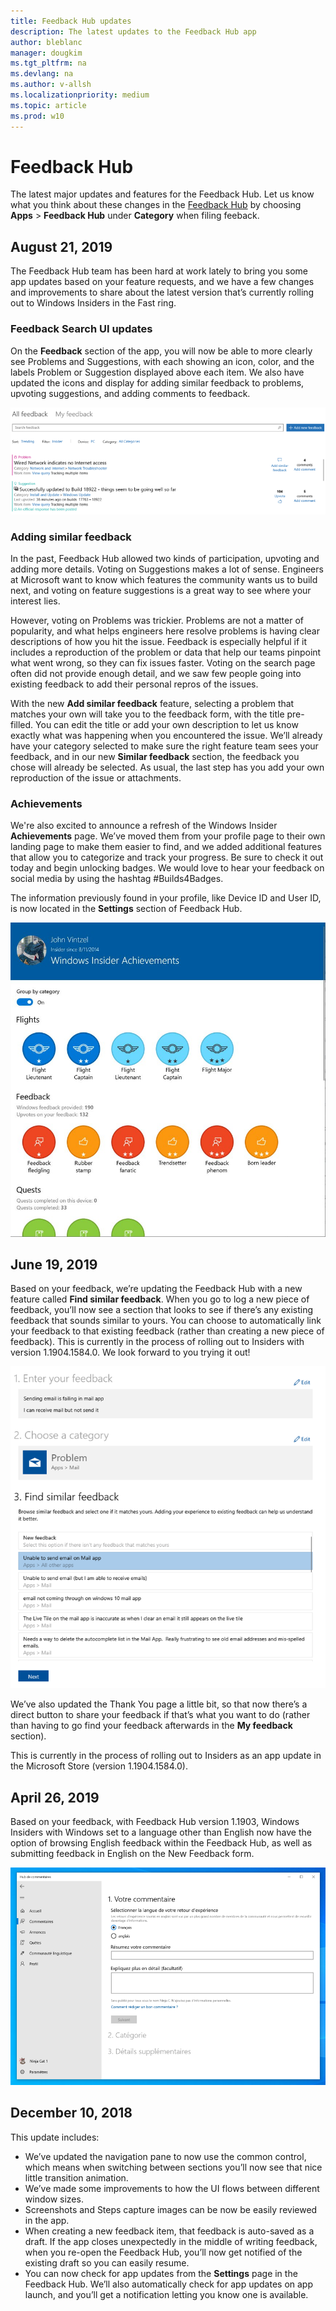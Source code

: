 ```yaml
---
title: Feedback Hub updates
description: The latest updates to the Feedback Hub app
author: bleblanc
manager: dougkim
ms.tgt_pltfrm: na
ms.devlang: na
ms.author: v-allsh
ms.localizationpriority: medium
ms.topic: article
ms.prod: w10
---
```


# Feedback Hub 

The latest major updates and features for the Feedback Hub. Let us know what you think about these changes in the [Feedback Hub](https://aka.ms/WIPFeedbackHub) by choosing **Apps** > **Feedback Hub** under **Category** when filing feeback.

## August 21, 2019

The Feedback Hub team has been hard at work lately to bring you some app updates based on your feature requests, and we have a few changes and improvements to share about the latest version that’s currently rolling out to Windows Insiders in the Fast ring.

### Feedback Search UI updates
On the **Feedback** section of the app, you will now be able to more clearly see Problems and Suggestions, with each showing an icon, color, and the labels Problem or Suggestion displayed above each item. We also have updated the icons and display for adding similar feedback to problems, upvoting suggestions, and adding comments to feedback.

![Feedback Search UI updates](images/18965-2.png)

### Adding similar feedback

In the past, Feedback Hub allowed two kinds of participation, upvoting and adding more details. Voting on Suggestions makes a lot of sense. Engineers at Microsoft want to know which features the community wants us to build next, and voting on feature suggestions is a great way to see where your interest lies.

However, voting on Problems was trickier. Problems are not a matter of popularity, and what helps engineers here resolve problems is having clear descriptions of how you hit the issue. Feedback is especially helpful if it includes a reproduction of the problem or data that help our teams pinpoint what went wrong, so they can fix issues faster. Voting on the search page often did not provide enough detail, and we saw few people going into existing feedback to add their personal repros of the issues.

With the new **Add similar feedback** feature, selecting a problem that matches your own will take you to the feedback form, with the title pre-filled. You can edit the title or add your own description to let us know exactly what was happening when you encountered the issue. We’ll already have your category selected to make sure the right feature team sees your feedback, and in our new **Similar feedback** section, the feedback you chose will already be selected. As usual, the last step has you add your own reproduction of the issue or attachments.

### Achievements

We're also excited to announce a refresh of the Windows Insider **Achievements** page. We’ve moved them from your profile page to their own landing page to make them easier to find, and we added additional features that allow you to categorize and track your progress. Be sure to check it out today and begin unlocking badges. We would love to hear your feedback on social media by using the hashtag #Builds4Badges.

The information previously found in your profile, like Device ID and User ID, is now located in the **Settings** section of Feedback Hub.

![Windows Insiders Achievements](images/18965-3.png)

## June 19, 2019

Based on your feedback, we’re updating the Feedback Hub with a new feature called **Find similar feedback**. When you go to log a new piece of feedback, you’ll now see a section that looks to see if there’s any existing feedback that sounds similar to yours. You can choose to automatically link your feedback to that existing feedback (rather than creating a new piece of feedback). This is currently in the process of rolling out to Insiders with version 1.1904.1584.0. We look forward to you trying it out!

![Showing the entry to find similar feedback when logging a new piece of feedback in the Feedback Hub](images/find-similar-feedback.png)

We’ve also updated the Thank You page a little bit, so that now there’s a direct button to share your feedback if that’s what you want to do (rather than having to go find your feedback afterwards in the **My feedback** section).  

This is currently in the process of rolling out to Insiders as an app update in the Microsoft Store (version 1.1904.1584.0).

## April 26, 2019

Based on your feedback, with Feedback Hub version 1.1903, Windows Insiders with Windows set to a language other than English now have the option of browsing English feedback within the Feedback Hub, as well as submitting feedback in English on the New Feedback form.

![The form for adding new feedback in French, showing how you can now switch to English.](images/give-feedback-french.png)

## December 10, 2018

This update includes:

* We’ve updated the navigation pane to now use the common control, which means when switching between sections you’ll now see that nice little transition animation.
* We’ve made some improvements to how the UI flows between different window sizes.
* Screenshots and Steps capture images can be now be easily reviewed in the app.
* When creating a new feedback item, that feedback is auto-saved as a draft.  If the app closes unexpectedly in the middle of writing feedback, when you re-open the Feedback Hub, you’ll now get notified of the existing draft so you can easily resume.
* You can now check for app updates from the **Settings** page in the Feedback Hub. We’ll also automatically check for app updates on app launch, and you’ll get a notification letting you know one is available.
